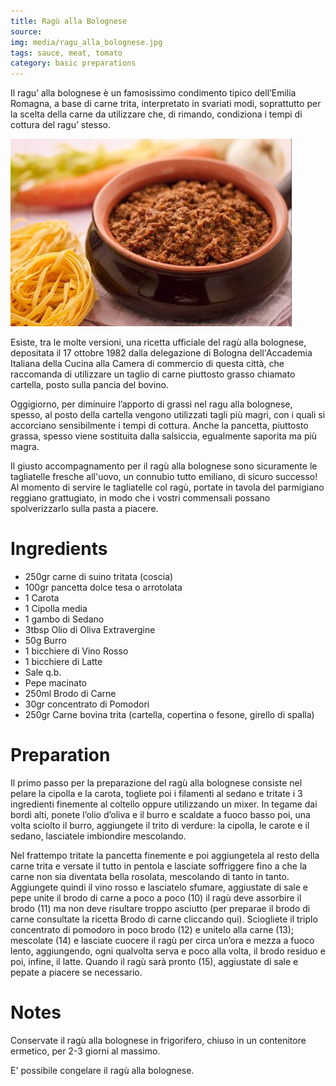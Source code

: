 ```yaml
---
title: Ragù alla Bolognese
source: 
img: media/ragu_alla_bolognese.jpg
tags: sauce, meat, tomato
category: basic preparations
---
```


Il ragu’ alla bolognese è un famosissimo condimento tipico dell’Emilia Romagna, a base di carne trita, interpretato in svariati modi, soprattutto per la scelta della carne da utilizzare che, di rimando, condiziona i tempi di cottura del ragu’ stesso.

![Ragù alla Bolognese](media/ragu_alla_bolognese.jpg)

Esiste, tra le molte versioni, una ricetta ufficiale del ragù alla bolognese, depositata il 17 ottobre 1982 dalla delegazione di Bologna dell'Accademia Italiana della Cucina alla Camera di commercio di questa città, che raccomanda di utilizzare un taglio di carne piuttosto grasso chiamato cartella, posto sulla pancia del bovino.

Oggigiorno, per diminuire l’apporto di grassi nel ragu alla bolognese, spesso, al posto della cartella vengono utilizzati tagli più magri, con i quali si accorciano sensibilmente i tempi di cottura. Anche la pancetta, piuttosto grassa, spesso viene sostituita dalla salsiccia, egualmente saporita ma più magra.

Il giusto accompagnamento per il ragù alla bolognese sono sicuramente le tagliatelle fresche all'uovo, un connubio tutto emiliano, di sicuro successo! Al momento di servire le tagliatelle col ragù, portate in tavola del parmigiano reggiano grattugiato, in modo che i vostri commensali possano spolverizzarlo sulla pasta a piacere.

Ingredients
===========

* 250gr carne di suino tritata (coscia)
* 100gr pancetta dolce tesa o arrotolata
* 1 Carota
* 1 Cipolla media
* 1 gambo di Sedano
* 3tbsp Olio di Oliva Extravergine
* 50g Burro
* 1 bicchiere di Vino Rosso
* 1 bicchiere di Latte
* Sale q.b.
* Pepe macinato
* 250ml Brodo di Carne
* 30gr concentrato di Pomodori
* 250gr Carne bovina trita (cartella, copertina o fesone, girello di spalla)

Preparation
===========

Il primo passo per la preparazione del ragù alla bolognese consiste nel pelare la cipolla e la carota, togliete poi i filamenti al sedano e tritate i 3 ingredienti finemente al coltello oppure utilizzando un mixer. In tegame dai bordi alti, ponete l’olio d’oliva e il burro e scaldate a fuoco basso poi, una volta sciolto il burro, aggiungete il trito di verdure: la cipolla, le carote e il sedano, lasciatele imbiondire mescolando.

Nel frattempo tritate la pancetta finemente e poi aggiungetela  al resto della carne trita e versate il tutto in pentola e lasciate soffriggere fino a che la carne non sia diventata bella rosolata, mescolando di tanto in tanto. Aggiungete quindi il vino rosso e lasciatelo sfumare,  aggiustate di sale e pepe unite il brodo di carne a poco a poco (10) il ragù deve assorbire il brodo (11) ma non deve risultare troppo asciutto (per preparae il brodo di carne consultate la ricetta Brodo di carne cliccando qui). Sciogliete il triplo concentrato di pomodoro in poco brodo (12) e unitelo alla carne (13); mescolate (14) e lasciate cuocere il ragù per circa un’ora e mezza a fuoco lento, aggiungendo, ogni qualvolta serva  e poco alla volta, il brodo residuo e poi, infine, il latte. Quando il ragù sarà pronto (15), aggiustate di sale e pepate a piacere se necessario.

Notes
=====

Conservate il ragù alla bolognese in frigorifero, chiuso in un contenitore ermetico, per 2-3 giorni al massimo.

E' possibile congelare il ragù alla bolognese.
